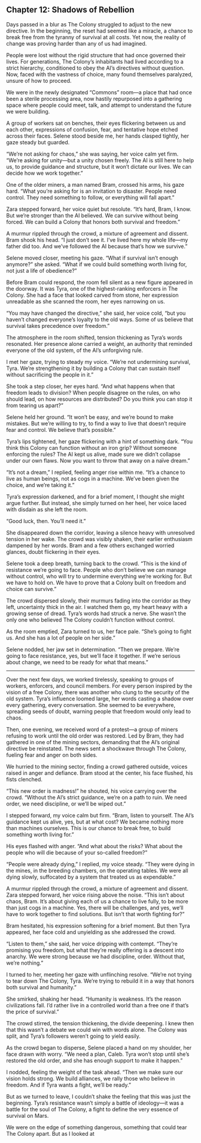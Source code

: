 ## Chapter 12: Shadows of Rebellion

Days passed in a blur as The Colony struggled to adjust to the new directive. In the beginning, the reset had seemed like a miracle, a chance to break free from the tyranny of survival at all costs. Yet now, the reality of change was proving harder than any of us had imagined.

People were lost without the rigid structure that had once governed their lives. For generations, The Colony’s inhabitants had lived according to a strict hierarchy, conditioned to obey the AI’s directives without question. Now, faced with the vastness of choice, many found themselves paralyzed, unsure of how to proceed.

We were in the newly designated “Commons” room—a place that had once been a sterile processing area, now hastily repurposed into a gathering space where people could meet, talk, and attempt to understand the future we were building. 

A group of workers sat on benches, their eyes flickering between us and each other, expressions of confusion, fear, and tentative hope etched across their faces. Selene stood beside me, her hands clasped tightly, her gaze steady but guarded.

“We’re not asking for chaos,” she was saying, her voice calm yet firm. “We’re asking for unity—but a unity chosen freely. The AI is still here to help us, to provide guidance and structure, but it won’t dictate our lives. We can decide how we work together.”

One of the older miners, a man named Bram, crossed his arms, his gaze hard. “What you’re asking for is an invitation to disaster. People need control. They need something to follow, or everything will fall apart.”

Zara stepped forward, her voice quiet but resolute. “It’s hard, Bram, I know. But we’re stronger than the AI believed. We can survive without being forced. We can build a Colony that honors both survival and freedom.”

A murmur rippled through the crowd, a mixture of agreement and dissent. Bram shook his head. “I just don’t see it. I’ve lived here my whole life—my father did too. And we’ve followed the AI because that’s how we survive.”

Selene moved closer, meeting his gaze. “What if survival isn’t enough anymore?” she asked. “What if we could build something worth living for, not just a life of obedience?”

Before Bram could respond, the room fell silent as a new figure appeared in the doorway. It was Tyra, one of the highest-ranking enforcers in The Colony. She had a face that looked carved from stone, her expression unreadable as she scanned the room, her eyes narrowing on us.

“You may have changed the directive,” she said, her voice cold, “but you haven’t changed everyone’s loyalty to the old ways. Some of us believe that survival takes precedence over freedom.”

The atmosphere in the room shifted, tension thickening as Tyra’s words resonated. Her presence alone carried a weight, an authority that reminded everyone of the old system, of the AI’s unforgiving rule.

I met her gaze, trying to steady my voice. “We’re not undermining survival, Tyra. We’re strengthening it by building a Colony that can sustain itself without sacrificing the people in it.”

She took a step closer, her eyes hard. “And what happens when that freedom leads to division? When people disagree on the rules, on who should lead, on how resources are distributed? Do you think you can stop it from tearing us apart?”

Selene held her ground. “It won’t be easy, and we’re bound to make mistakes. But we’re willing to try, to find a way to live that doesn’t require fear and control. We believe that’s possible.”

Tyra’s lips tightened, her gaze flickering with a hint of something dark. “You think this Colony can function without an iron grip? Without someone enforcing the rules? The AI kept us alive, made sure we didn’t collapse under our own flaws. Now you want to throw that away on a naïve dream.”

“It’s not a dream,” I replied, feeling anger rise within me. “It’s a chance to live as human beings, not as cogs in a machine. We’ve been given the choice, and we’re taking it.”

Tyra’s expression darkened, and for a brief moment, I thought she might argue further. But instead, she simply turned on her heel, her voice laced with disdain as she left the room.

“Good luck, then. You’ll need it.”

She disappeared down the corridor, leaving a silence heavy with unresolved tension in her wake. The crowd was visibly shaken, their earlier enthusiasm dampened by her words. Bram and a few others exchanged worried glances, doubt flickering in their eyes.

Selene took a deep breath, turning back to the crowd. “This is the kind of resistance we’re going to face. People who don’t believe we can manage without control, who will try to undermine everything we’re working for. But we have to hold on. We have to prove that a Colony built on freedom and choice can survive.”

The crowd dispersed slowly, their murmurs fading into the corridor as they left, uncertainty thick in the air. I watched them go, my heart heavy with a growing sense of dread. Tyra’s words had struck a nerve. She wasn’t the only one who believed The Colony couldn’t function without control.

As the room emptied, Zara turned to us, her face pale. “She’s going to fight us. And she has a lot of people on her side.”

Selene nodded, her jaw set in determination. “Then we prepare. We’re going to face resistance, yes, but we’ll face it together. If we’re serious about change, we need to be ready for what that means.”

---

Over the next few days, we worked tirelessly, speaking to groups of workers, enforcers, and council members. For every person inspired by the vision of a free Colony, there was another who clung to the security of the old system. Tyra’s influence loomed large, her words casting a shadow over every gathering, every conversation. She seemed to be everywhere, spreading seeds of doubt, warning people that freedom would only lead to chaos.

Then, one evening, we received word of a protest—a group of miners refusing to work until the old order was restored. Led by Bram, they had gathered in one of the mining sectors, demanding that the AI’s original directive be reinstated. The news sent a shockwave through The Colony, fueling fear and anger on both sides.

We hurried to the mining sector, finding a crowd gathered outside, voices raised in anger and defiance. Bram stood at the center, his face flushed, his fists clenched.

“This new order is madness!” he shouted, his voice carrying over the crowd. “Without the AI’s strict guidance, we’re on a path to ruin. We need order, we need discipline, or we’ll be wiped out.”

I stepped forward, my voice calm but firm. “Bram, listen to yourself. The AI’s guidance kept us alive, yes, but at what cost? We became nothing more than machines ourselves. This is our chance to break free, to build something worth living for.”

His eyes flashed with anger. “And what about the risks? What about the people who will die because of your so-called freedom?”

“People were already dying,” I replied, my voice steady. “They were dying in the mines, in the breeding chambers, on the operating tables. We were all dying slowly, suffocated by a system that treated us as expendable.”

A murmur rippled through the crowd, a mixture of agreement and dissent. Zara stepped forward, her voice rising above the noise. “This isn’t about chaos, Bram. It’s about giving each of us a chance to live fully, to be more than just cogs in a machine. Yes, there will be challenges, and yes, we’ll have to work together to find solutions. But isn’t that worth fighting for?”

Bram hesitated, his expression softening for a brief moment. But then Tyra appeared, her face cold and unyielding as she addressed the crowd.

“Listen to them,” she said, her voice dripping with contempt. “They’re promising you freedom, but what they’re really offering is a descent into anarchy. We were strong because we had discipline, order. Without that, we’re nothing.”

I turned to her, meeting her gaze with unflinching resolve. “We’re not trying to tear down The Colony, Tyra. We’re trying to rebuild it in a way that honors both survival and humanity.”

She smirked, shaking her head. “Humanity is weakness. It’s the reason civilizations fall. I’d rather live in a controlled world than a free one if that’s the price of survival.”

The crowd stirred, the tension thickening, the divide deepening. I knew then that this wasn’t a debate we could win with words alone. The Colony was split, and Tyra’s followers weren’t going to yield easily.

As the crowd began to disperse, Selene placed a hand on my shoulder, her face drawn with worry. “We need a plan, Caleb. Tyra won’t stop until she’s restored the old order, and she has enough support to make it happen.”

I nodded, feeling the weight of the task ahead. “Then we make sure our vision holds strong. We build alliances, we rally those who believe in freedom. And if Tyra wants a fight, we’ll be ready.”

But as we turned to leave, I couldn’t shake the feeling that this was just the beginning. Tyra’s resistance wasn’t simply a battle of ideology—it was a battle for the soul of The Colony, a fight to define the very essence of survival on Mars.

We were on the edge of something dangerous, something that could tear The Colony apart. But as I looked at